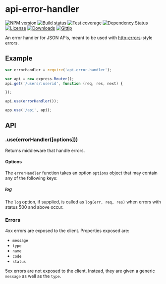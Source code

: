 
# api-error-handler

[![NPM version][npm-image]][npm-url]
[![Build status][travis-image]][travis-url]
[![Test coverage][coveralls-image]][coveralls-url]
[![Dependency Status][david-image]][david-url]
[![License][license-image]][license-url]
[![Downloads][downloads-image]][downloads-url]
[![Gittip][gittip-image]][gittip-url]

An error handler for JSON APIs, meant to be used with [http-errors](https://github.com/jshttp/http-errors)-style errors.

## Example

```js
var errorHandler = require('api-error-handler');

var api = new express.Router();
api.get('/users/:userid', function (req, res, next) {

});

api.use(errorHandler());

app.use('/api', api);
```

## API

### .use(errorHandler([options]))

Returns middleware that handle errors.

#### Options

The `errorHandler` function takes an option `options` object that may contain any of
the following keys:

##### log

The `log` option, if supplied, is called as `log(err, req, res)` when errors with status 500 and above occur.

### Errors

4xx errors are exposed to the client.
Properties exposed are:

- `message`
- `type`
- `name`
- `code`
- `status`

5xx errors are not exposed to the client.
Instead, they are given a generic `message` as well as the `type`.

[gitter-image]: https://badges.gitter.im/expressjs/api-error-handler.png
[gitter-url]: https://gitter.im/expressjs/api-error-handler
[npm-image]: https://img.shields.io/npm/v/api-error-handler.svg?style=flat-square
[npm-url]: https://npmjs.org/package/api-error-handler
[github-tag]: http://img.shields.io/github/tag/expressjs/api-error-handler.svg?style=flat-square
[github-url]: https://github.com/expressjs/api-error-handler/tags
[travis-image]: https://img.shields.io/travis/expressjs/api-error-handler.svg?style=flat-square
[travis-url]: https://travis-ci.org/expressjs/api-error-handler
[coveralls-image]: https://img.shields.io/coveralls/expressjs/api-error-handler.svg?style=flat-square
[coveralls-url]: https://coveralls.io/r/expressjs/api-error-handler
[david-image]: http://img.shields.io/david/expressjs/api-error-handler.svg?style=flat-square
[david-url]: https://david-dm.org/expressjs/api-error-handler
[license-image]: http://img.shields.io/npm/l/api-error-handler.svg?style=flat-square
[license-url]: LICENSE
[downloads-image]: http://img.shields.io/npm/dm/api-error-handler.svg?style=flat-square
[downloads-url]: https://npmjs.org/package/api-error-handler
[gittip-image]: https://img.shields.io/gratipay/jonathanong.svg?style=flat-square
[gittip-url]: https://gratipay.com/expressjs/
